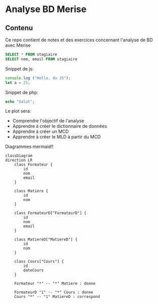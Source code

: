 # Analyse BD Merise 

## Contenu

Ce repo contient de notes et des exercices concernant l'analyse de BD avec Merise

```sql
SELECT * FROM stagiaire
SELECT nom, email FROM stagiaire
```

Snippet de js:

```javascript
console.log ("Hello, du JS");
let a = 25;
```
Snippet de php:

```php
echo "Salut";
```

Le plot sera:
- Comprendre l'objectif de l'analyse 
- Apprendre à créer le dictionnaire de données
- Apprendre à créer un MCD
- Apprendre à créer le MLD à partir du MCD

Diagrammes mermaid!!

```mermaid
classDiagram
direction LR
    class Formateur {
	    id
	    nom
	    email
    }

    class Matiere {
	    id
	    nom
    }

    class FormateurD["FormateurD"] {
	    id
	    nom
	    email
    }

    class MatiereD["MatiereD"] {
	    id
	    nom
    }

    class Cours["Cours"] {
	    id
	    dateCours
    }

    Formateur "*" -- "*" Matiere : donne

    FormateurD "1" -- "*" Cours : donne
    Cours "*" -- "1" MatiereD : correspond 
```


